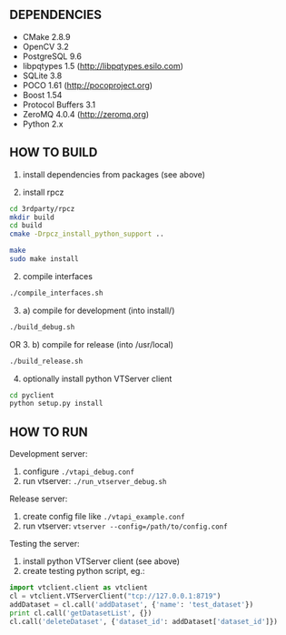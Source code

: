 ## DEPENDENCIES

* CMake 2.8.9
* OpenCV 3.2
* PostgreSQL 9.6
* libpqtypes 1.5 (http://libpqtypes.esilo.com)
* SQLite 3.8
* POCO 1.61 (http://pocoproject.org)
* Boost 1.54
* Protocol Buffers 3.1
* ZeroMQ 4.0.4 (http://zeromq.org)
* Python 2.x

## HOW TO BUILD

1. install dependencies from packages (see above)

2. install rpcz
```bash
cd 3rdparty/rpcz
mkdir build
cd build
cmake -Drpcz_install_python_support ..

make
sudo make install
```

2. compile interfaces
```bash
./compile_interfaces.sh
```

3. a) compile for development (into install/)
```bash
./build_debug.sh
```
OR
3. b) compile for release (into /usr/local)
```bash
./build_release.sh
```

4. optionally install python VTServer client
```bash
cd pyclient
python setup.py install
```


## HOW TO RUN

Development server:
1. configure `./vtapi_debug.conf`
2. run vtserver:
`./run_vtserver_debug.sh`

Release server:
1. create config file like `./vtapi_example.conf`
2. run vtserver:
`vtserver --config=/path/to/config.conf`

Testing the server:
1. install python VTServer client (see above)
2. create testing python script, eg.:
```python
import vtclient.client as vtclient
cl = vtclient.VTServerClient("tcp://127.0.0.1:8719")
addDataset = cl.call('addDataset', {'name': 'test_dataset'})
print cl.call('getDatasetList', {})
cl.call('deleteDataset', {'dataset_id': addDataset['dataset_id']})
```
